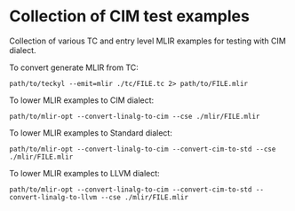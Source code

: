 # Collection of CIM test examples

Collection of various TC and entry level MLIR examples for testing with CIM dialect.

To convert generate MLIR from TC:
```
path/to/teckyl --emit=mlir ./tc/FILE.tc 2> path/to/FILE.mlir
```

To lower MLIR examples to CIM dialect:
```
path/to/mlir-opt --convert-linalg-to-cim --cse ./mlir/FILE.mlir
```

To lower MLIR examples to Standard dialect:
```
path/to/mlir-opt --convert-linalg-to-cim --convert-cim-to-std --cse ./mlir/FILE.mlir
```

To lower MLIR examples to LLVM dialect:
```
path/to/mlir-opt --convert-linalg-to-cim --convert-cim-to-std --convert-linalg-to-llvm --cse ./mlir/FILE.mlir
```
